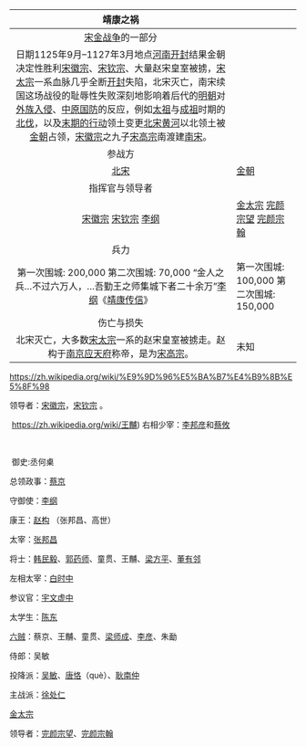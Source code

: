 |                           靖康之祸                           |                                                              |
| :----------------------------------------------------------: | ------------------------------------------------------------ |
|  [宋金战争](https://zh.wikipedia.org/wiki/宋金战争)的一部分  |                                                              |
| 日期1125年9月–1127年3月地点[河南](https://zh.wikipedia.org/wiki/河南)[开封](https://zh.wikipedia.org/wiki/开封)结果金朝决定性胜利[宋徽宗](https://zh.wikipedia.org/wiki/宋徽宗)、[宋钦宗](https://zh.wikipedia.org/wiki/宋欽宗)、大量赵宋皇室被掳，[宋太宗](https://zh.wikipedia.org/wiki/宋太宗)一系血脉几乎全断[开封](https://zh.wikipedia.org/wiki/開封)失陷，北宋灭亡，南宋续国这场战役的耻辱性失败深刻地影响着后代的[明朝](https://zh.wikipedia.org/wiki/明朝)对[外族入侵](https://zh.wikipedia.org/wiki/北虜南倭)、[中原国防](https://zh.wikipedia.org/wiki/永樂遷都)的反应，例如[太祖](https://zh.wikipedia.org/wiki/明太祖北伐)与[成祖](https://zh.wikipedia.org/wiki/明成祖远征漠北之战)时期的[北伐](https://zh.wikipedia.org/wiki/北伐)，以及[末期的行动](https://zh.wikipedia.org/wiki/明清戰爭)领土变更[北宋](https://zh.wikipedia.org/wiki/北宋)[黄河](https://zh.wikipedia.org/wiki/黃河)以北领土被[金朝](https://zh.wikipedia.org/wiki/金朝)占领，[宋徽宗](https://zh.wikipedia.org/wiki/宋徽宗)之九子[宋高宗](https://zh.wikipedia.org/wiki/宋高宗)南渡建[南宋](https://zh.wikipedia.org/wiki/南宋)。 |                                                              |
|                            参战方                            |                                                              |
|          [北宋](https://zh.wikipedia.org/wiki/北宋)          | [金朝](https://zh.wikipedia.org/wiki/金朝)                   |
|                        指挥官与领导者                        |                                                              |
| [宋徽宗](https://zh.wikipedia.org/wiki/宋徽宗) [宋钦宗](https://zh.wikipedia.org/wiki/宋欽宗) [李纲](https://zh.wikipedia.org/wiki/李綱) | [金太宗](https://zh.wikipedia.org/wiki/金太宗) [完颜宗望](https://zh.wikipedia.org/wiki/完顏宗望) [完颜宗翰](https://zh.wikipedia.org/wiki/完顏宗翰) |
|                             兵力                             |                                                              |
| 第一次围城: 200,000 第二次围城: 70,000 “金人之兵…不过六万人，…吾勤王之师集城下者二十余万”[李纲](https://zh.wikipedia.org/wiki/李綱)《[靖康传信](https://zh.wikisource.org/wiki/梁溪集_(四庫全書本)/卷172)》 | 第一次围城: 100,000 第二次围城: 150,000                      |
|                          伤亡与损失                          |                                                              |
| 北宋灭亡，大多数[宋太宗](https://zh.wikipedia.org/wiki/宋太宗)一系的赵宋皇室被掳走。赵构于[南京应天府](https://zh.wikipedia.org/wiki/南京應天府)称帝，是为[宋高宗](https://zh.wikipedia.org/wiki/宋高宗)。 | 未知                                                         |

https://zh.wikipedia.org/wiki/%E9%9D%96%E5%BA%B7%E4%B9%8B%E5%8F%98





领导者：[宋徽宗](https://zh.wikipedia.org/wiki/宋徽宗)，[宋钦宗](https://zh.wikipedia.org/wiki/宋欽宗) 。

​				https://zh.wikipedia.org/wiki/王黼)				右相少宰：[李邦彦](https://zh.wikipedia.org/wiki/李邦彦)和[蔡攸](https://zh.wikipedia.org/wiki/蔡攸)

​				

​										御史:丞何㮚



总领政事：[蔡京](https://zh.wikipedia.org/wiki/蔡京)	

守御使：[李纲](https://zh.wikipedia.org/wiki/李綱)

康王：[赵构](https://zh.wikipedia.org/wiki/趙構)  （张邦昌、高世）

太宰：[张邦昌](https://zh.wikipedia.org/wiki/張邦昌)

将士：[韩民毅](https://zh.wikipedia.org/w/index.php?title=韓民毅&action=edit&redlink=1)、[郭药师](https://zh.wikipedia.org/wiki/郭藥師)、童贯、王黼、[梁方平](https://zh.wikipedia.org/w/index.php?title=梁方平&action=edit&redlink=1)、[董有邻](https://zh.wikipedia.org/w/index.php?title=董有鄰&action=edit&redlink=1)

左相太宰：[白时中](https://zh.wikipedia.org/wiki/白时中)	

参议官：[宇文虚中](https://zh.wikipedia.org/wiki/宇文虛中)

太学生：[陈东](https://zh.wikipedia.org/wiki/陳東_(宋朝))

[六贼](https://zh.wikipedia.org/wiki/六賊)：蔡京、王黼、童贯、[梁师成](https://zh.wikipedia.org/wiki/梁師成)、[李彦](https://zh.wikipedia.org/wiki/李彥_(北宋))、朱勔

侍郎：吴敏

投降派：[吴敏](https://zh.wikipedia.org/wiki/吳敏_(宋朝))、[唐恪](https://zh.wikipedia.org/wiki/唐恪)（què）、[耿南仲](https://zh.wikipedia.org/wiki/耿南仲)

主战派：[徐处仁](https://zh.wikipedia.org/wiki/徐处仁)



[金太宗](https://zh.wikipedia.org/wiki/金太宗)

领导者：[完颜宗望](https://zh.wikipedia.org/wiki/完顏宗望)、[完颜宗翰](https://zh.wikipedia.org/wiki/完顏宗翰)

